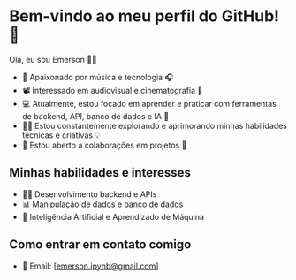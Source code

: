 # Bem-vindo ao meu perfil do GitHub! 👋

Olá, eu sou Emerson 👨‍💻

- 🎵 Apaixonado por música e tecnologia 🎧
- 📽️ Interessado em audiovisual e cinematografia 🎥
- 💻 Atualmente, estou focado em aprender e praticar com ferramentas de backend, API, banco de dados e IA 🚀
- 👨‍🔬 Estou constantemente explorando e aprimorando minhas habilidades técnicas e criativas 💡
- 💼 Estou aberto a colaborações em projetos 🤝

## Minhas habilidades e interesses

- 👩‍💻 Desenvolvimento backend e APIs
- 📊 Manipulação de dados e banco de dados
- 🤖 Inteligência Artificial e Aprendizado de Máquina



## Como entrar em contato comigo

- 📧 Email: [emerson.ipynb@gmail.com]
